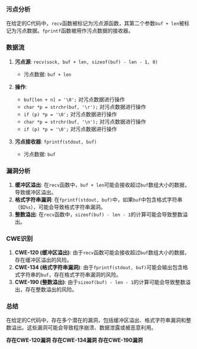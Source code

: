 ### 污点分析

在给定的C代码中，`recv`函数被标记为污点源函数，其第二个参数`buf + len`被标记为污点数据。`fprintf`函数被用作污点数据的接收器。

### 数据流

1. **污点源**: `recv(sock, buf + len, sizeof(buf) - len - 1, 0)`
   - 污点数据: `buf + len`

2. **操作**:
   - `buf[len + n] = '\0';` 对污点数据进行操作
   - `char *p = strchr(buf, '\r');` 对污点数据进行操作
   - `if (p) *p = '\0';` 对污点数据进行操作
   - `char *p = strchr(buf, '\n');` 对污点数据进行操作
   - `if (p) *p = '\0';` 对污点数据进行操作

3. **污点接收器**: `fprintf(stdout, buf)`
   - 污点数据: `buf`

### 漏洞分析

1. **缓冲区溢出**: 在`recv`函数中，`buf + len`可能会接收超过`buf`数组大小的数据，导致缓冲区溢出。
2. **格式字符串漏洞**: 在`fprintf(stdout, buf)`中，如果`buf`中包含格式字符串（如`%s`），可能会导致格式字符串漏洞。
3. **整数溢出**: 在`recv`函数中，`sizeof(buf) - len - 1`的计算可能会导致整数溢出。

### CWE识别

1. **CWE-120 (缓冲区溢出)**: 由于`recv`函数可能会接收超过`buf`数组大小的数据，存在缓冲区溢出的风险。
2. **CWE-134 (格式字符串漏洞)**: 由于`fprintf(stdout, buf)`可能会输出包含格式字符串的`buf`，存在格式字符串漏洞的风险。
3. **CWE-190 (整数溢出)**: 由于`sizeof(buf) - len - 1`的计算可能会导致整数溢出，存在整数溢出的风险。

### 总结

在给定的C代码中，存在多个潜在的漏洞，包括缓冲区溢出、格式字符串漏洞和整数溢出。这些漏洞可能会导致程序崩溃、数据泄露或被恶意利用。

**存在CWE-120漏洞**
**存在CWE-134漏洞**
**存在CWE-190漏洞**